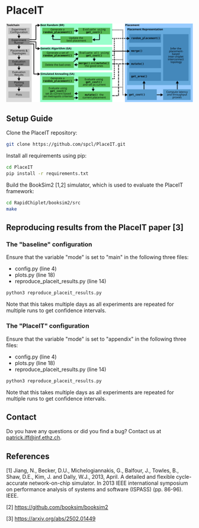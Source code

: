 # PlaceIT

<p align="center">
  <img src="placeit.svg">
</p>

## Setup Guide

Clone the PlaceIT repository:
```bash
git clone https://github.com/spcl/PlaceIT.git 
```

Install all requirements using pip:
```bash
cd PlaceIT
pip install -r requirements.txt
```

Build the BookSim2 [1,2] simulator, which is used to evaluate the PlaceIT framework:
```bash
cd RapidChiplet/booksim2/src
make
```

## Reproducing results from the PlaceIT paper [3]

### The "baseline" configuration

Ensure that the variable "mode" is set to "main" in the following three files:
- config.py (line 4)
- plots.py (line 18)
- reproduce_placeit_results.py (line 14)

```bash
python3 reproduce_placeit_results.py 
```

Note that this takes multiple days as all experiments are repeated for multiple runs to get confidence intervals.

### The "PlaceIT" configuration

Ensure that the variable "mode" is set to "appendix" in the following three files:
- config.py (line 4)
- plots.py (line 18)
- reproduce_placeit_results.py (line 14)

```bash
python3 reproduce_placeit_results.py 
```

Note that this takes multiple days as all experiments are repeated for multiple runs to get confidence intervals.

## Contact

Do you have any questions or did you find a bug? Contact us at patrick.iff@inf.ethz.ch.

## References

[1] Jiang, N., Becker, D.U., Michelogiannakis, G., Balfour, J., Towles, B., Shaw, D.E., Kim, J. and Dally, W.J., 2013, April. A detailed and flexible cycle-accurate network-on-chip simulator. In 2013 IEEE international symposium on performance analysis of systems and software (ISPASS) (pp. 86-96). IEEE.

[2] https://github.com/booksim/booksim2

[3] https://arxiv.org/abs/2502.01449

